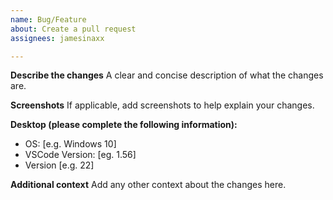 ```yaml
---
name: Bug/Feature
about: Create a pull request
assignees: jamesinaxx

---
```


**Describe the changes**
A clear and concise description of what the changes are.

**Screenshots**
If applicable, add screenshots to help explain your changes.

**Desktop (please complete the following information):**
 - OS: [e.g. Windows 10]
 - VSCode Version:  [eg. 1.56]
 - Version [e.g. 22]

**Additional context**
Add any other context about the changes here.
